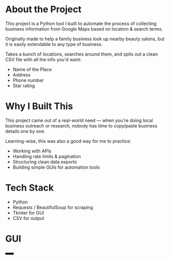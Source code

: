 # About the Project
This project is a Python tool I built to automate the process of collecting business information from Google Maps based on location & search terms.

Originally made to help a family business look up nearby beauty salons, but it is easily extendable to any type of business.

Takes a bunch of locations, searches around them, and spits out a clean CSV file with all the info you'd want:

- Name of the Place
- Address
- Phone number
- Star rating

# Why I Built This
This project came out of a real-world need — when you're doing local business outreach or research, nobody has time to copy/paste business details one by one.

Learning-wise, this was also a good way for me to practice:

- Working with APIs
- Handling rate limits & pagination
- Structuring clean data exports
- Building simple GUIs for automation tools

# Tech Stack

- Python
- Requests / BeautifulSoup for scraping
- Tkinter for GUI
- CSV for output

# GUI
![GUI](https://github.com/eduardogimenis/mapsAPI/blob/main/images/mapsAPI_GUI.png)
